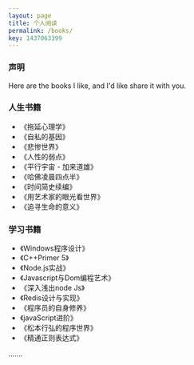 ```yaml
---
layout: page
title: 个人阅读
permalink: /books/
key: 1437063399
---
```


### 声明

Here are the books I like, and I'd like share it with you.

### 人生书籍

- 《拖延心理学》 
- 《自私的基因》
- 《悲惨世界》
- 《人性的弱点》
- 《平行宇宙 - 加来道雄》 
- 《哈佛凌晨四点半》
- 《时间简史续编》 
- 《用艺术家的眼光看世界》
- 《追寻生命的意义》


### 学习书籍

- 《Windows程序设计》 
- 《C++Primer 5》 
- 《Node.js实战》 
- 《Javascript与Dom编程艺术》 
- 《深入浅出node Js》 
- 《Redis设计与实现》 
- 《程序员的自身修养》
- 《javaScript进阶》 
- 《松本行弘的程序世界》 
- 《精通正则表达式》 


.......

